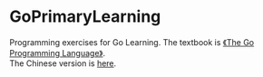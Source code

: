 # GoPrimaryLearning

Programming exercises for Go Learning.
The textbook is [《The Go Programming Language》](http://www.gopl.io/).  
The Chinese version is [here](https://books.studygolang.com/gopl-zh/).
